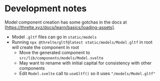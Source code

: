 # Development notes

Model component creation has some gotchas in the docs at [https://threlte.xyz/docs/learn/basics/loading-assets].

- Model `.gltf` files can go in `static/models`
- Running `npx @threlte/gltf@latest static/models/Model.gltf` in root will create the component in root
  - Move the generated component to `src/lib/components/models/Model.svelte`
  - May want to rename with initial capital for consistency with other components
  - Edit `Model.svelte` call to `useGltf()` so it uses `"/models/Model.gltf"`
